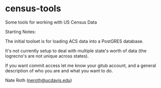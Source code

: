 census-tools
============

Some tools for working with US Census Data

Starting Notes:

The initial toolset is for loading ACS data into a PostGRES database. 

It's not currently setup to deal with multiple state's worth of data (the logrecno's are not unique across states).

If you want commit access let me know your gitub account, and a general description of who you are and what you want to do.

Nate Roth (neroth@ucdavis.edu)